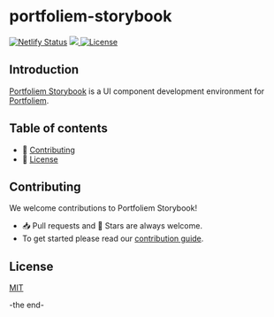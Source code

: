 # portfoliem-storybook

[![Netlify Status](https://api.netlify.com/api/v1/badges/05d449ff-37e1-49b8-b04a-22dd2b8595e3/deploy-status)](https://app.netlify.com/sites/portfoliem-ui/deploys)
<a href="https://www.figma.com/file/LvHJEofmAi22VTji4MVEWy/Portfoliem?node-id=0%3A1">
    <img src="https://img.shields.io/badge/Figma-Portfoliem-red?style=flat&logo=figma">
</a>
<a href="https://github.com/portfoliem/portfoliem-ui/blob/master/LICENSE">
    <img src="https://img.shields.io/badge/license-MIT-green?style=flat" alt="License" />
</a>

## Introduction
[Portfoliem Storybook](https://portfoliem-ui.netlify.app/) is a UI component development environment for [Portfoliem](https://github.com/portfoliem/portfoliem).

## Table of contents
- 👏 [Contributing](#contributing)
- 📝 [License](#license)

## Contributing
We welcome contributions to Portfoliem Storybook!
- 📥 Pull requests and 🌟 Stars are always welcome.
- To get started please read our [contribution guide](CONTRIBUTING.md).

## License
[MIT](https://github.com/portfoliem/portfoliem-ui/blob/master/LICENSE)

-the end-
